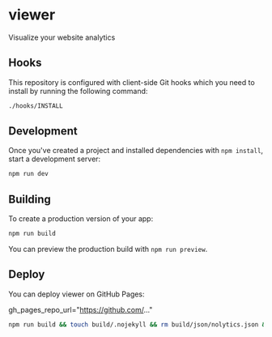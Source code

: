 # viewer

Visualize your website analytics

## Hooks

This repository is configured with client-side Git hooks which you need to install by running the following command:

```bash
./hooks/INSTALL
```

## Development

Once you've created a project and installed dependencies with `npm install`, start a development server:

```bash
npm run dev
```

## Building

To create a production version of your app:

```bash
npm run build
```

You can preview the production build with `npm run preview`.

## Deploy

You can deploy viewer on GitHub Pages:

gh_pages_repo_url="https://github.com/..."

```bash
npm run build && touch build/.nojekyll && rm build/json/nolytics.json && npx gh-pages -d build -b master -r $gh_pages_repo_url -t true
```
